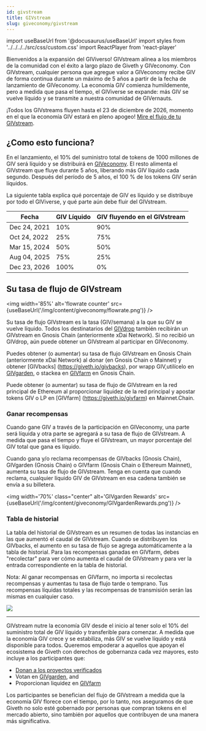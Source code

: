 ```yaml
---
id: givstream
title: GIVstream
slug: giveconomy/givstream
---
```

import useBaseUrl from '@docusaurus/useBaseUrl'
import styles from '../../../../src/css/custom.css'
import ReactPlayer from 'react-player'


Bienvenidos a la expansión del GIViverso! GIVstream alinea a los miembros de la comunidad con el éxito a largo plazo de Giveth y GIVeconomy. Con GIVstream, cualquier persona que agregue valor a GIVeconomy recibe GIV de forma continua durante un máximo de 5 años a partir de la fecha de lanzamiento de GIVeconomy. La economía GIV comienza humildemente, pero a medida que pasa el tiempo, el GIViverse se expande: más GIV se vuelve líquido y se transmite a nuestra comunidad de GIVernauts.

¡Todos los GIVstreams fluyen hasta el 23 de diciembre de 2026, momento en el que la economía GIV estará en pleno apogeo! [Mire el flujo de tu GIVstream](https://giveth.io/givstream).

<ReactPlayer playing light='/video/givstream_thumbnail.png'  loop={true} controls url='/video/GIF_GIVETHiverse.mp4' />


## ¿Como esto funciona?
En el lanzamiento, el 10% del suministro total de tokens de 1000 millones de GIV será líquido y se distribuirá en [GIVeconomy](/es/giveconomy/). El resto alimenta el GIVstream que fluye durante 5 años, liberando más GIV líquido cada segundo. Después del período de 5 años, el 100 % de los tokens GIV serán líquidos.

La siguiente tabla explica qué porcentaje de GIV es líquido y se distribuye por todo el GIViverse, y qué parte aún debe fluir del GIVstream.


|Fecha	|GIV Líquido	|GIV fluyendo en el GIVstream|
|-------|-----------|-----------------|
|Dec 24, 2021	|	10% | 	90% |
|Oct 24, 2022  |   25%	|   75% |
|Mar 15, 2024	|	50% |   50% |
|Aug 04, 2025   |   75%	|   25% |
|Dec 23, 2026	|  100%	|    0% |


## Su tasa de flujo de GIVstream

<img width='85%' alt='flowrate counter' src={useBaseUrl('/img/content/giveconomy/flowrate.png')} />

Su tasa de flujo GIVstream es la tasa (GIV/semana) a la que su GIV se vuelve líquido. Todos los destinatarios del [GIVdrop](/es/giveconomy/givdrop) también recibirán un GIVstream en Gnosis Chain (anteriormente xDai Network). Si no recibió un GIVdrop, aún puede obtener un GIVstream al participar en GIVeconomy.

Puedes obtener (o aumentar) su tasa de flujo GIVstream en Gnosis Chain (anteriormente xDai Network) al donar (en Gnosis Chain o Mainnet) y obtener [GIVbacks] (https://giveth.io/givbacks), por wrapp GIV,utilícelo en [GIVgarden](https://giveth.io/givgarden), o stackea en [GIVfarm](https://giveth.io/givfarm) en Gnosis Chain.

Puede obtener (o aumentar) su tasa de flujo de GIVstream en la red principal de Ethereum al proporcionar liquidez de la red principal y apostar tokens GIV o LP en [GIVfarm] (https://giveth.io/givfarm) en Mainnet.Chain.

### Ganar recompensas
Cuando gane GIV a través de la participación en GIVeconomy, una parte será líquida y otra parte se agregará a su tasa de flujo de GIVstream. A medida que pasa el tiempo y fluye el GIVstream, un mayor porcentaje del GIV total que gana es líquido.

Cuando gana y/o reclama recompensas de GIVbacks (Gnosis Chain), GIVgarden (Gnosis Chain) o GIVfarm (Gnosis Chain o Ethereum Mainnet), aumenta su tasa de flujo de GIVstream. Tenga en cuenta que cuando reclama, cualquier líquido GIV de GIVstream en esa cadena también se envía a su billetera.

<img width='70%' class="center" alt='GIVgarden Rewards' src={useBaseUrl('/img/content/giveconomy/GIVgardenRewards.png')} />

### Tabla de historial

La tabla del historial de GIVstream es un resumen de todas las instancias en las que aumentó el caudal de GIVstream. Cuando se distribuyen los GIVbacks, el aumento en su tasa de flujo se agrega automáticamente a la tabla de historial. Para las recompensas ganadas en GIVfarm, debes "recolectar" para ver cómo aumenta el caudal de GIVstream y para ver la entrada correspondiente en la tabla de historial.

Nota: Al ganar recompensas en GIVfarm, no importa si recolectas recompensas y aumentas tu tasa de flujo tarde o temprano. Tus recompensas líquidas totales y las recompensas de transmisión serán las mismas en cualquier caso.

![](https://i.imgur.com/W9WN7gy.png)

----

GIVstream nutre la economía GIV desde el inicio al tener solo el 10% del suministro total de GIV líquido y transferible para comenzar. A medida que la economía GIV crece y se estabiliza, más GIV se vuelve líquido y está disponible para todos. Queremos empoderar a aquellos que apoyan el ecosistema de Giveth con derechos de gobernanza cada vez mayores, esto incluye a los participantes que:
- [Donan a los proyectos verificados](https://giveth.io/projects)
- Votan en [GIVgarden](https://giveth.io/givgarden), and
- Proporcionan liquidez en [GIVfarm](https://giveth.io/givfarm)

Los participantes se benefician del flujo de GIVstream a medida que la economía GIV florece con el tiempo, por lo tanto, nos aseguramos de que Giveth no solo esté gobernado por personas que compran tokens en el mercado abierto, sino también por aquellos que contribuyen de una manera más significativa.
